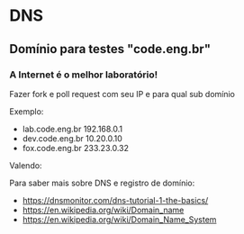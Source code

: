 # DNS
## Domínio para testes "code.eng.br"
### A Internet é o melhor laboratório!

Fazer fork e poll request com seu IP e para qual sub domínio

Exemplo:

- lab.code.eng.br 192.168.0.1
- dev.code.eng.br 10.20.0.10
- fox.code.eng.br 233.23.0.32

Valendo:

Para saber mais sobre DNS e registro de domínio:
- https://dnsmonitor.com/dns-tutorial-1-the-basics/
- https://en.wikipedia.org/wiki/Domain_name
- https://en.wikipedia.org/wiki/Domain_Name_System
